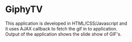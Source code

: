 # GiphyTV


This application is developed in HTML/CSS/Javascript and </br>it uses AJAX callback to fetch the gif in to application.
</br>
Output of the application shows the slide show of GIF's.
